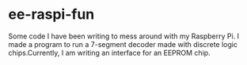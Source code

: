 # ee-raspi-fun
Some code I have been writing to mess around with my Raspberry Pi. I made a program to run a 7-segment decoder made with discrete logic chips.Currently, I am writing an interface for an EEPROM chip.
